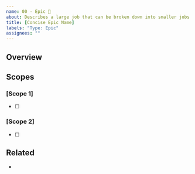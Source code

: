 ```yaml
---
name: 00 - Epic 🚩
about: Describes a large job that can be broken down into smaller jobs
title: [Concise Epic Name]
labels: "Type: Epic"
assignees: ""
---
```


## Overview

<!-- Summarize the body of work represented by this epic. -->

## Scopes

<!-- Break down the overall body of work into smaller issues grouped by scope. -->

### [Scope 1]

- [ ] 

### [Scope 2]

- [ ] 

## Related

<!-- List any other links relevant to this epic. -->

- 

